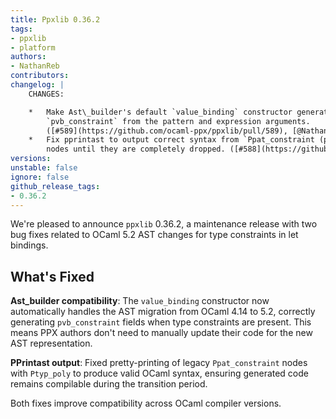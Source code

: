 ```yaml
---
title: Ppxlib 0.36.2
tags:
- ppxlib
- platform
authors:
- NathanReb
contributors:
changelog: |
    CHANGES:

    *   Make Ast\_builder's default `value_binding` constructor generate the proper  
        `pvb_constraint` from the pattern and expression arguments.  
        ([#589](https://github.com/ocaml-ppx/ppxlib/pull/589), [@NathanReb](https://github.com/NathanReb))
    *   Fix pprintast to output correct syntax from `Ppat_constraint (pat, Ptyp_poly ...)`  
        nodes until they are completely dropped. ([#588](https://github.com/ocaml-ppx/ppxlib/pull/588), [@NathanReb](https://github.com/NathanReb))
versions:
unstable: false
ignore: false
github_release_tags:
- 0.36.2
---
```


We're pleased to announce `ppxlib` 0.36.2, a maintenance release with two bug fixes related to OCaml 5.2 AST changes for type constraints in let bindings.

## What's Fixed

**Ast_builder compatibility**: The `value_binding` constructor now automatically handles the AST migration from OCaml 4.14 to 5.2, correctly generating `pvb_constraint` fields when type constraints are present. This means PPX authors don't need to manually update their code for the new AST representation.

**PPrintast output**: Fixed pretty-printing of legacy `Ppat_constraint` nodes with `Ptyp_poly` to produce valid OCaml syntax, ensuring generated code remains compilable during the transition period.

Both fixes improve compatibility across OCaml compiler versions.
